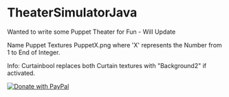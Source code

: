# TheaterSimulatorJava
Wanted to write some Puppet Theater for Fun - Will Update


Name Puppet Textures PuppetX.png where 'X' represents the Number from 1 to End of Integer.
 
Info: Curtainbool replaces both Curtain textures with "Background2" if activated.

<a href="https://www.paypal.me/vacanickel">
  <img src="https://raw.githubusercontent.com/stefan-niedermann/paypal-donate-button/master/paypal-donate-button.png" alt="Donate with PayPal" />
</a>
